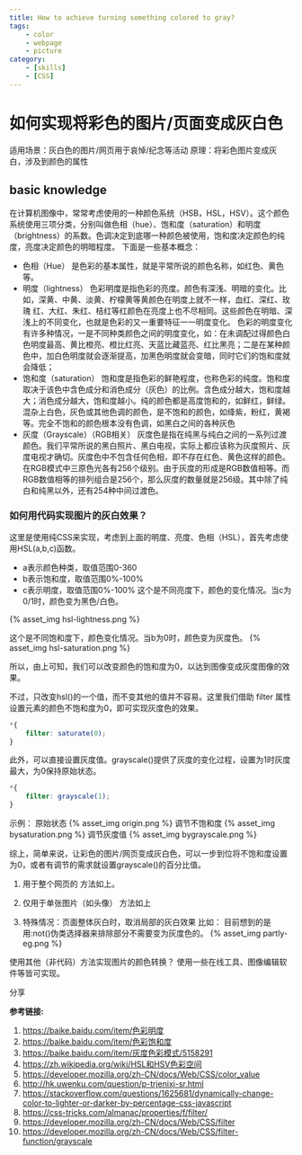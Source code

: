 ```yaml
---
title: How to achieve turning something colored to gray?
tags:
    - color
    - webpage
    - picture
category:
    - [skills]
    - [CSS]
---
```

# 如何实现将彩色的图片/页面变成灰白色
适用场景：灰白色的图片/网页用于哀悼/纪念等活动
原理：将彩色图片变成灰白，涉及到颜色的属性

## basic knowledge
在计算机图像中，常常考虑使用的一种颜色系统（HSB，HSL，HSV）。这个颜色系统使用三项分类，分别叫做色相（hue）、饱和度（saturation）和明度（brightness）的系数。色调决定到底哪一种颜色被使用，饱和度决定颜色的纯度，亮度决定颜色的明暗程度。
下面是一些基本概念：
- 色相（Hue）
是色彩的基本属性，就是平常所说的颜色名称，如红色、黄色等。
- 明度（lightness）
色彩明度是指色彩的亮度。颜色有深浅、明暗的变化。比如，深黄、中黄、淡黄、柠檬黄等黄颜色在明度上就不一样，血红、深红、玫瑰 红、大红、朱红、桔红等红颜色在亮度上也不尽相同。这些颜色在明暗、深浅上的不同变化，也就是色彩的又一重要特征一一明度变化。
色彩的明度变化有许多种情况，一是不同种类颜色之间的明度变化，如：在未调配过得颜色白色明度最高、黄比橙亮、橙比红亮、天蓝比藏蓝亮、红比黑亮；二是在某种颜色中，加白色明度就会逐渐提高，加黑色明度就会变暗，同时它们的饱和度就会降低；
- 饱和度（saturation）
饱和度是指色彩的鲜艳程度，也称色彩的纯度。饱和度取决于该色中含色成分和消色成分（灰色）的比例。含色成分越大，饱和度越大；消色成分越大，饱和度越小。纯的颜色都是高度饱和的，如鲜红，鲜绿。混杂上白色，灰色或其他色调的颜色，是不饱和的颜色，如绛紫，粉红，黄褐等。完全不饱和的颜色根本没有色调，如黑白之间的各种灰色
- 灰度（Grayscale）（RGB相关）
灰度色是指在纯黑与纯白之间的一系列过渡颜色。我们平常所说的黑白照片、黑白电视，实际上都应该称为灰度照片、灰度电视才确切。灰度色中不包含任何色相，即不存在红色、黄色这样的颜色。
在RGB模式中三原色光各有256个级别。由于灰度的形成是RGB数值相等。而RGB数值相等的排列组合是256个，那么灰度的数量就是256级。其中除了纯白和纯黑以外，还有254种中间过渡色。

### 如何用代码实现图片的灰白效果？
这里是使用纯CSS来实现，考虑到上面的明度、亮度、色相（HSL），首先考虑使用HSL(a,b,c)函数。
- a表示颜色种类，取值范围0-360
- b表示饱和度，取值范围0%-100%
- c表示明度，取值范围0%-100%
这个是不同亮度下，颜色的变化情况。当c为0/1时，颜色变为黑色/白色。
<!-- ![](How-to-achieve-turning-something-colored-to-gray/hsl-lightness.png) -->
{% asset_img hsl-lightness.png %}

这个是不同饱和度下，颜色变化情况。当b为0时，颜色变为灰度色。
{% asset_img hsl-saturation.png %}

所以，由上可知，我们可以改变颜色的饱和度为0，以达到图像变成灰度图像的效果。<!--要改-->

不过，只改变hsl()的一个值，而不变其他的值并不容易。这里我们借助 filter 属性<!--要改-->
设置元素的颜色不饱和度为0，即可实现灰度色的效果。
```css
*{
    filter: saturate(0);
}
```
此外，可以直接设置灰度值。grayscale()提供了灰度的变化过程，设置为1时灰度最大，为0保持原始状态。<!--要改-->
```css
*{
    filter: grayscale(1);
}
```

示例：
原始状态
{% asset_img origin.png %}
调节不饱和度
{% asset_img bysaturation.png %}
调节灰度值
{% asset_img bygrayscale.png %}

综上，简单来说，让彩色的图片/网页变成灰白色，可以一步到位将不饱和度设置为0，或者有调节的需求就设置grayscale()的百分比值。
<!--结论和验证方法：not要改-->
1. 用于整个网页的
方法如上。

2. 仅用于单张图片（如头像）
方法如上

3. 特殊情况：页面整体灰白时，取消局部的灰白效果
比如：
目前想到的是用:not()伪类选择器来排除部分不需要变为灰度色的。
{% asset_img partly-eg.png %}

使用其他（非代码）方法实现图片的颜色转换？
使用一些在线工具、图像编辑软件等皆可实现。

分享<!--后面接实践部分博文-->

**参考链接:**
1. https://baike.baidu.com/item/色彩明度
2. https://baike.baidu.com/item/色彩饱和度
3. https://baike.baidu.com/item/灰度色彩模式/5158291
4. https://zh.wikipedia.org/wiki/HSL和HSV色彩空间
5. https://developer.mozilla.org/zh-CN/docs/Web/CSS/color_value
6. http://hk.uwenku.com/question/p-trjenixj-sr.html
7. https://stackoverflow.com/questions/1625681/dynamically-change-color-to-lighter-or-darker-by-percentage-css-javascript
8. https://css-tricks.com/almanac/properties/f/filter/
9. https://developer.mozilla.org/zh-CN/docs/Web/CSS/filter
10. https://developer.mozilla.org/zh-CN/docs/Web/CSS/filter-function/grayscale